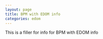```yaml
---
layout: page
title: BPM with EDOM info
categories: edom
---
```


This is a filler for info for BPM with EDOM info
